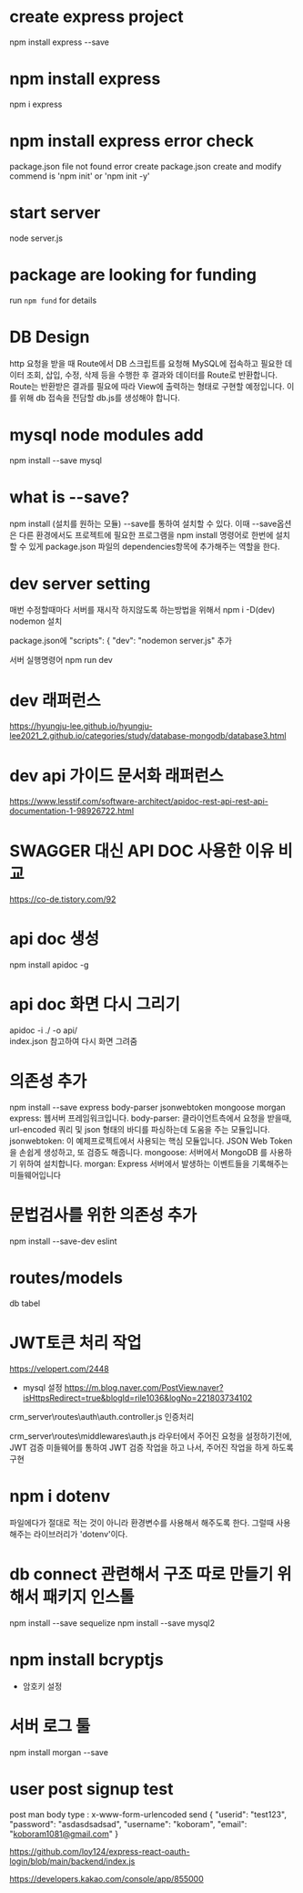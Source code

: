 # create express project 
npm install express --save

# npm install express 
npm i express

# npm install express error check 
package.json file not found error
create package.json create and modify commend is 'npm init' or 'npm init -y'

# start server
node server.js

# package are looking for funding
run `npm fund` for details

# DB Design 
http 요청을 받을 때 Route에서 DB 스크립트를 요청해 MySQL에 접속하고 필요한 데이터 조회, 삽입, 수정, 삭제 등을 수행한 후 결과와 데이터를 Route로 반환합니다.
Route는 반환받은 결과를 필요에 따라 View에 출력하는 형태로 구현할 예정입니다.
이를 위해 db 접속을 전담할 db.js를 생성해야 합니다.

# mysql node modules add 
npm install --save mysql

# what is --save?
npm install (설치를 원하는 모듈) --save를 통하여 설치할 수 있다.
이때 --save옵션은 다른 환경에서도 프로젝트에 필요한 프로그램을 npm install 명령어로 한번에 설치할 수 있게
package.json 파일의 dependencies항목에 추가해주는 역할을 한다.

# dev server setting 
매번 수정할때마다 서버를 재시작 하지않도록 하는방법을 위해서
npm i -D(dev) nodemon 설치

package.json에 
"scripts": {
    "dev": "nodemon server.js" 추가 

서버 실행명령어 
npm run dev 

# dev 래퍼런스 
https://hyungju-lee.github.io/hyungju-lee2021_2.github.io/categories/study/database-mongodb/database3.html

# dev api 가이드 문서화 래퍼런스
https://www.lesstif.com/software-architect/apidoc-rest-api-rest-api-documentation-1-98926722.html

# SWAGGER 대신 API DOC 사용한 이유 비교
https://co-de.tistory.com/92

# api doc 생성 
npm install apidoc -g

# api doc 화면 다시 그리기 
apidoc -i ./ -o api/   
index.json 참고하여 다시 화면 그려줌

# 의존성 추가 
npm install --save express body-parser jsonwebtoken mongoose morgan
express: 웹서버 프레임워크입니다.
body-parser: 클라이언트측에서 요청을 받을때, url-encoded 쿼리 및 json 형태의 바디를 파싱하는데 도움을 주는 모듈입니다.
jsonwebtoken: 이 예제프로젝트에서 사용되는 핵심 모듈입니다. JSON Web Token 을 손쉽게 생성하고, 또 검증도 해줍니다.
mongoose: 서버에서 MongoDB 를 사용하기 위하여 설치합니다.
morgan: Express 서버에서 발생하는 이벤트들을 기록해주는 미들웨어입니다

# 문법검사를 위한 의존성 추가
npm install --save-dev eslint

# routes/models
db tabel 


# JWT토큰 처리 작업 
https://velopert.com/2448

- mysql 설정
https://m.blog.naver.com/PostView.naver?isHttpsRedirect=true&blogId=rile1036&logNo=221803734102


crm_server\routes\auth\auth.controller.js
인증처리 

crm_server\routes\middlewares\auth.js
라우터에서 주어진 요청을 설정하기전에, JWT 검증 미들웨어를 통하여 JWT 검증 작업을 하고 나서, 주어진 작업을 하게 하도록 구현


# npm i dotenv
파일에다가 절대로 적는 것이 아니라 환경변수를 사용해서 해주도록 한다. 그럴때 사용해주는 라이브러리가 'dotenv'이다.

# db connect 관련해서 구조 따로 만들기 위해서 패키지 인스톨 
npm install --save sequelize
npm install --save mysql2


# npm install bcryptjs
- 암호키 설정 

# 서버 로그 툴 
npm install morgan --save

# user post signup test

post man body type : x-www-form-urlencoded send
{
    "userid": "test123",
    "password": "asdasdsadsad",
    "username": "koboram",
    "email": "koboram1081@gmail.com"
}




https://github.com/loy124/express-react-oauth-login/blob/main/backend/index.js

https://developers.kakao.com/console/app/855000